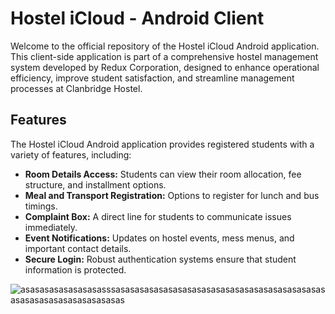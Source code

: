 # Hostel iCloud - Android Client

Welcome to the official repository of the Hostel iCloud Android application. This client-side application is part of a comprehensive hostel management system developed by Redux Corporation, designed to enhance operational efficiency, improve student satisfaction, and streamline management processes at Clanbridge Hostel.

## Features

The Hostel iCloud Android application provides registered students with a variety of features, including:

- **Room Details Access:** Students can view their room allocation, fee structure, and installment options.
- **Meal and Transport Registration:** Options to register for lunch and bus timings.
- **Complaint Box:** A direct line for students to communicate issues immediately.
- **Event Notifications:** Updates on hostel events, mess menus, and important contact details.
- **Secure Login:** Robust authentication systems ensure that student information is protected.

![asasasasasasasasasssasasasasasasasasasasasasasasasasasasasasasasasasasasasasasasasasasas](https://github.com/HostelIcloud/android_client/assets/93778089/267d93df-634c-4278-851f-5eedc6ee246f)

